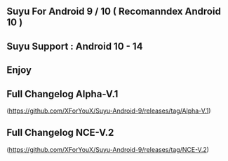## Suyu For Android 9 / 10 ( Recomanndex Android 10 )
## Suyu Support : Android 10 - 14
## Enjoy 

## Full Changelog Alpha-V.1 ##
(https://github.com/XForYouX/Suyu-Android-9/releases/tag/Alpha-V.1)

## Full Changelog NCE-V.2 ##
(https://github.com/XForYouX/Suyu-Android-9/releases/tag/NCE-V.2)
